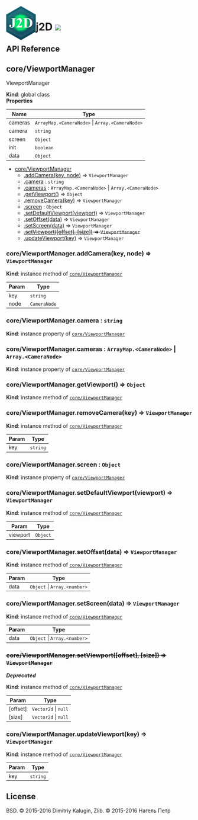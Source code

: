 <img src="https://github.com/fsggs/j2d/blob/0.2.0-dev/src/img/logo.png?raw=true" align="left" width="80"/>
<h1 align="left">j2D <a href="https://www.versioneye.com/user/projects/56afa5f63d82b9003761dfc8">
    <img src="https://www.versioneye.com/user/projects/56afa5f63d82b9003761dfc8/badge.svg?style=flat"/></a></h1>


## API Reference

<a name="core/ViewportManager"></a>

## core/ViewportManager
ViewportManager

**Kind**: global class  
**Properties**

| Name | Type |
| --- | --- |
| cameras | <code>ArrayMap.&lt;CameraNode&gt;</code> &#124; <code>Array.&lt;CameraNode&gt;</code> | 
| camera | <code>string</code> | 
| screen | <code>Object</code> | 
| init | <code>boolean</code> | 
| data | <code>Object</code> | 


* [core/ViewportManager](#core/ViewportManager)
    * [.addCamera(key, node)](#core/ViewportManager+addCamera) ⇒ <code>ViewportManager</code>
    * [.camera](#core/ViewportManager+camera) : <code>string</code>
    * [.cameras](#core/ViewportManager+cameras) : <code>ArrayMap.&lt;CameraNode&gt;</code> &#124; <code>Array.&lt;CameraNode&gt;</code>
    * [.getViewport()](#core/ViewportManager+getViewport) ⇒ <code>Object</code>
    * [.removeCamera(key)](#core/ViewportManager+removeCamera) ⇒ <code>ViewportManager</code>
    * [.screen](#core/ViewportManager+screen) : <code>Object</code>
    * [.setDefaultViewport(viewport)](#core/ViewportManager+setDefaultViewport) ⇒ <code>ViewportManager</code>
    * [.setOffset(data)](#core/ViewportManager+setOffset) ⇒ <code>ViewportManager</code>
    * [.setScreen(data)](#core/ViewportManager+setScreen) ⇒ <code>ViewportManager</code>
    * ~~[.setViewport([offset], [size])](#core/ViewportManager+setViewport) ⇒ <code>ViewportManager</code>~~
    * [.updateViewport(key)](#core/ViewportManager+updateViewport) ⇒ <code>ViewportManager</code>

<a name="core/ViewportManager+addCamera"></a>

### core/ViewportManager.addCamera(key, node) ⇒ <code>ViewportManager</code>
**Kind**: instance method of <code>[core/ViewportManager](#core/ViewportManager)</code>  

| Param | Type |
| --- | --- |
| key | <code>string</code> | 
| node | <code>CameraNode</code> | 

<a name="core/ViewportManager+camera"></a>

### core/ViewportManager.camera : <code>string</code>
**Kind**: instance property of <code>[core/ViewportManager](#core/ViewportManager)</code>  
<a name="core/ViewportManager+cameras"></a>

### core/ViewportManager.cameras : <code>ArrayMap.&lt;CameraNode&gt;</code> &#124; <code>Array.&lt;CameraNode&gt;</code>
**Kind**: instance property of <code>[core/ViewportManager](#core/ViewportManager)</code>  
<a name="core/ViewportManager+getViewport"></a>

### core/ViewportManager.getViewport() ⇒ <code>Object</code>
**Kind**: instance method of <code>[core/ViewportManager](#core/ViewportManager)</code>  
<a name="core/ViewportManager+removeCamera"></a>

### core/ViewportManager.removeCamera(key) ⇒ <code>ViewportManager</code>
**Kind**: instance method of <code>[core/ViewportManager](#core/ViewportManager)</code>  

| Param | Type |
| --- | --- |
| key | <code>string</code> | 

<a name="core/ViewportManager+screen"></a>

### core/ViewportManager.screen : <code>Object</code>
**Kind**: instance property of <code>[core/ViewportManager](#core/ViewportManager)</code>  
<a name="core/ViewportManager+setDefaultViewport"></a>

### core/ViewportManager.setDefaultViewport(viewport) ⇒ <code>ViewportManager</code>
**Kind**: instance method of <code>[core/ViewportManager](#core/ViewportManager)</code>  

| Param | Type |
| --- | --- |
| viewport | <code>Object</code> | 

<a name="core/ViewportManager+setOffset"></a>

### core/ViewportManager.setOffset(data) ⇒ <code>ViewportManager</code>
**Kind**: instance method of <code>[core/ViewportManager](#core/ViewportManager)</code>  

| Param | Type |
| --- | --- |
| data | <code>Object</code> &#124; <code>Array.&lt;number&gt;</code> | 

<a name="core/ViewportManager+setScreen"></a>

### core/ViewportManager.setScreen(data) ⇒ <code>ViewportManager</code>
**Kind**: instance method of <code>[core/ViewportManager](#core/ViewportManager)</code>  

| Param | Type |
| --- | --- |
| data | <code>Object</code> &#124; <code>Array.&lt;number&gt;</code> | 

<a name="core/ViewportManager+setViewport"></a>

### ~~core/ViewportManager.setViewport([offset], [size]) ⇒ <code>ViewportManager</code>~~
***Deprecated***

**Kind**: instance method of <code>[core/ViewportManager](#core/ViewportManager)</code>  

| Param | Type |
| --- | --- |
| [offset] | <code>Vector2d</code> &#124; <code>null</code> | 
| [size] | <code>Vector2d</code> &#124; <code>null</code> | 

<a name="core/ViewportManager+updateViewport"></a>

### core/ViewportManager.updateViewport(key) ⇒ <code>ViewportManager</code>
**Kind**: instance method of <code>[core/ViewportManager](#core/ViewportManager)</code>  

| Param | Type |
| --- | --- |
| key | <code>string</code> | 


## License

BSD. © 2015-2016 Dimitriy Kalugin, Zlib. © 2015-2016 Нагель Петр

